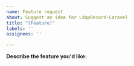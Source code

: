 ```yaml
---
name: Feature request
about: Suggest an idea for LdapRecord-Laravel
title: "[Feature]"
labels: ''
assignees: ''

---
```


**Describe the feature you'd like:**
